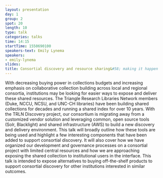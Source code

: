 ```yaml
---
layout: presentation
day: 1
group: 2
spot: 20
length: 10
type: talk
categories: talks
time: 14:15
startTime: 1550690100
speakers-text: Emily Lynema
speakers:
- emily-lynema
slides:
title: Consortial discovery and resource sharing&#58; making it happen with (mostly) standard tools
---
```

With decreasing buying power in collections budgets and increasing emphasis on collaborative collection building across local and regional consortia, institutions may be looking for easier ways to expose and deliver these shared resources. The Triangle Research Libraries Network members (Duke, NCCU, NCSU, and UNC-CH libraries) have been building shared collections for decades and running a shared index for over 10 years. With the TRLN Discovery project, our consortium is migrating away from a customized vendor solution and leveraging common, open source tools (Solr, Blacklight) and shared infrastructure (AWS) to build a new discovery and delivery environment. This talk will broadly outline how these tools are being used and highlight a few interesting components that have been added to support consortial discovery. It will also cover how we have organized our development and governance processes on a consortial project with limited central resources and how we are approaching exposing the shared collection to institutional users in the interface. This talk is intended to expose alternatives to buying off-the-shelf products to support consortial discovery for other institutions interested in similar outcomes.
